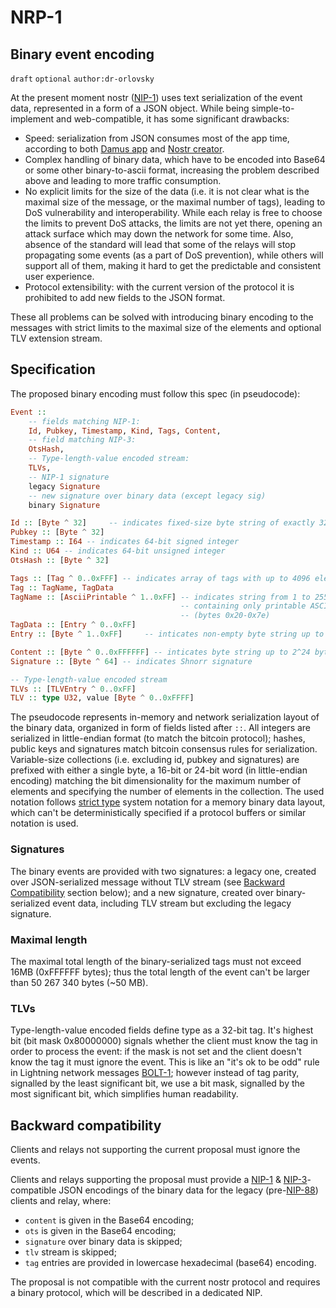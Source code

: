 NRP-1
=====

Binary event encoding
---------------------

`draft` `optional` `author:dr-orlovsky`

At the present moment nostr ([NIP-1]) uses text serialization of the event data,
represented in a form of a JSON object. While being simple-to-implement and
web-compatible, it has some significant drawbacks:

* Speed: serialization from JSON consumes most of the app time, according to
  both [Damus app] and [Nostr creator].
* Complex handling of binary data, which have to be encoded into Base64 or some
  other binary-to-ascii format, increasing the problem described above and
  leading to more traffic consumption.
* No explicit limits for the size of the data (i.e. it is not clear what is the
  maximal size of the message, or the maximal number of tags), leading to DoS
  vulnerability and interoperability. While each relay is free to choose the
  limits to prevent DoS attacks, the limits are not yet there, opening an attack
  surface which may down the network for some time. Also, absence of the
  standard will lead that some of the relays will stop propagating some events
  (as a part of DoS prevention), while others will support all of them, making
  it hard to get the predictable and consistent user experience.
* Protocol extensibility: with the current version of the protocol it is
  prohibited to add new fields to the JSON format.

These all problems can be solved with introducing binary encoding to the
messages with strict limits to the maximal size of the elements and optional TLV
extension stream.

Specification
-------------

The proposed binary encoding must follow this spec (in pseudocode):
```haskell
Event ::
    -- fields matching NIP-1:
    Id, Pubkey, Timestamp, Kind, Tags, Content,
    -- field matching NIP-3:
    OtsHash,
    -- Type-length-value encoded stream:
    TLVs,
    -- NIP-1 signature
    legacy Signature
    -- new signature over binary data (except legacy sig)
    binary Signature

Id :: [Byte ^ 32]     -- indicates fixed-size byte string of exactly 32 bytes
Pubkey :: [Byte ^ 32]
Timestamp :: I64 -- indicates 64-bit signed integer
Kind :: U64 -- indicates 64-bit unsigned integer
OtsHash :: [Byte ^ 32]

Tags :: [Tag ^ 0..0xFFF] -- indicates array of tags with up to 4096 elements
Tag :: TagName, TagData
TagName :: [AsciiPrintable ^ 1..0xFF] -- indicates string from 1 to 255 chars
                                      -- containing only printable ASCII chars
                                      -- (bytes 0x20-0x7e)
TagData :: [Entry ^ 0..0xFF]
Entry :: [Byte ^ 1..0xFF]     -- inticates non-empty byte string up to 255 bytes

Content :: [Byte ^ 0..0xFFFFFF] -- inticates byte string up to 2^24 bytes
Signature :: [Byte ^ 64] -- indicates Shnorr signature

-- Type-length-value encoded stream
TLVs :: [TLVEntry ^ 0..0xFF]
TLV :: type U32, value [Byte ^ 0..0xFFFF]
```

The pseudocode represents in-memory and network serialization layout of the
binary data, organized in form of fields listed after `::`. All integers are
serialized in little-endian format (to match the bitcoin protocol); hashes,
public keys and signatures match bitcoin consensus rules for serialization.
Variable-size collections (i.e. excluding id, pubkey and signatures) are
prefixed with either a single byte, a 16-bit or 24-bit word (in little-endian
encoding) matching the bit dimensionality for the maximum number of elements and
specifying the number of elements in the collection. The used notation follows
[strict type] system notation for a memory binary data layout, which can't be
deterministically specified if a protocol buffers or similar notation is used.

### Signatures

The binary events are provided with two signatures: a legacy one, created over
JSON-serialized message without TLV stream (see [Backward Compatibility](#backward-compatibility)
section below); and a new signature, created over binary-serialized event data,
including TLV stream but excluding the legacy signature.

### Maximal length

The maximal total length of the binary-serialized tags must not exceed 16MB
(0xFFFFFF bytes); thus the total length of the event can't be larger than
50 267 340 bytes (~50 MB).

### TLVs

Type-length-value encoded fields define type as a 32-bit tag. It's highest bit
(bit mask 0x80000000) signals whether the client must know the tag in order to
process the event: if the mask is not set and the client doesn't know the tag
it must ignore the event. This is like an "it's ok to be odd" rule in Lightning
network messages [BOLT-1]; however instead of tag parity, signalled by the least
significant bit, we use a bit mask, signalled by the most significant bit, which
simplifies human readability.


Backward compatibility
----------------------

Clients and relays not supporting the current proposal must ignore the events.

Clients and relays supporting the proposal must provide a [NIP-1] &
[NIP-3]-compatible JSON encodings of the binary data for the legacy (pre-[NIP-88])
clients and relay, where:
* `content` is given in the Base64 encoding;
* `ots` is given in the Base64 encoding;
* `signature` over binary data is skipped;
* `tlv` stream is skipped;
* `tag` entries are provided in lowercase hexadecimal (base64) encoding.

The proposal is not compatible with the current nostr protocol and requires a
binary protocol, which will be described in a dedicated NIP.


[NIP-1]: https://github.com/nostr-protocol/nips/blob/master/01.md
[NIP-3]: https://github.com/nostr-protocol/nips/blob/master/03.md
[NIP-88]: https://github.com/nostr-protocol/nips/pull/512
[Damus app]: https://nostrexplorer.com/e/9d89ef468ec690f2177635b8c0fd589aca840de1a749a08a44de5b148654bb49
[Nostr creator]: https://github.com/nostr-protocol/nips/blob/44ea6d84583b64f6d7d994bfb480a4d786ba1699/93.md
[strict type]: https://github.com/strict-types/strict-types
[BOLT-1]: https://github.com/lightning/bolts/blob/master/01-messaging.md
